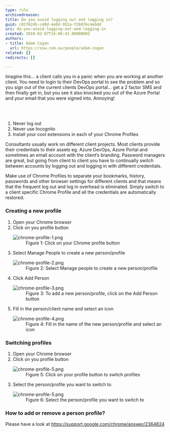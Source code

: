 ```yaml
---
type: rule
archivedreason: 
title: Do you avoid logging out and logging in?
guid: c01f6245-c40d-4e0d-952a-f26876c4ebdd
uri: do-you-avoid-logging-out-and-logging-in
created: 2019-02-07T16:00:43.0000000Z
authors:
- title: Adam Cogan
  url: https://ssw.com.au/people/adam-cogan
related: []
redirects: []

---
```



<p class="ssw15-rteElement-P">​Imagine this… a client calls you in a panic when you are working at another client. You need to login to their DevOps portal to see the problem and so you sign out of the current clients DevOps portal… get a 2 factor SMS and then finally get in, but you see it also knocked you out of the Azure Portal and your email that you were signed into. Annoying!<br></p>
<br><excerpt class='endintro'></excerpt><br>
<p></p><ol><li>Never log out</li><li>Never use Incognito</li><li>Install your cool extensions in each of your Chrome Profiles<br></li></ol><p class="ssw15-rteElement-P">Consultants usually work on different client projects. Most clients provide their credentials to their assets eg. Azure DevOps, Azure Portal and sometimes an email account with the client’s branding. Password managers are great, but going from client to client you have to continually switch between accounts by logging out and logging in with different credentials.</p><p class="ssw15-rteElement-P">Make use of Chrome Profiles to separate your bookmarks, history, passwords and other browser settings for different clients and that means that the frequent log out and log in overhead is eliminated. Simply switch to a client specific Chrome Profile and all the credentials are automatically restored.<br></p><h3 class="ssw15-rteElement-H3">Creating a new profile</h3><p class="ssw15-rteElement-P"></p><ol><li>​Open your Chrome browser<br></li><li>Click on you profile button<br>
      <dl class="image"><dt><img src="/PublishingImages/chrome-profile-1.png" alt="chrome-profile-1.png" /></dt><dd>Figure 1&#58; Click on your Chrome profile button</dd></dl></li><li>Select Manage People to create a new person/profile<br>
      <dl class="image"><dt><img src="/PublishingImages/chrome-profile-2.png" alt="chrome-profile-2.png" /></dt><dd>Figure 2&#58; Select Manage people to create a new person/profile</dd></dl></li><li>Click Add Person<br>
      <dl class="image"><dt><img src="/PublishingImages/chrome-profile-3.png" alt="chrome-profile-3.png" /></dt><dd>Figure 3&#58; To add a new person/profile, click on the Add Person button</dd></dl></li><li>Fill in the person/client name and select an icon<br>
      <dl class="image"><dt><img src="/PublishingImages/chrome-profile-4.png" alt="chrome-profile-4.png" /></dt><dd>Figure 4&#58; Fill in the name of the new person/profile and select an icon</dd></dl></li></ol><h3>Switching profiles</h3><ol><li>Open your Chrome browser</li><li>Click on you profile button<br>
      <dl class="image"><dt><img src="/PublishingImages/chrome-profile-5.png" alt="chrome-profile-5.png" /></dt><dd>Figure 5&#58; Click on your profile button to switch profiles</dd></dl></li><li>Select the person/profile you want to switch to<br>
      <dl class="image"><dt><img src="/PublishingImages/chrome-profile-5.png" alt="chrome-profile-5.png" /></dt><dd>Figure 6&#58; Select the person/profile you want to switch to<br></dd></dl></li></ol><h3 class="ssw15-rteElement-H3">​How to add or remove a person profile?</h3><p>Please have a look at 
      <a href="https&#58;//support.google.com/chrome/answer/2364824">https&#58;//support.google.com/chrome/answer/2364824</a>
      </p>


